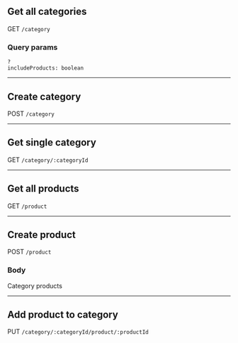 ## Get all categories
GET `/category`

### Query params
```
?
includeProducts: boolean
```
---
## Create category
POST `/category`

---

## Get single category
GET `/category/:categoryId`

---
## Get all products
GET `/product`

---
## Create product
POST `/product`
### Body
Category products

---
## Add product to category
PUT `/category/:categoryId/product/:productId`
